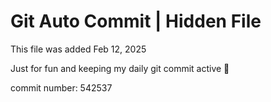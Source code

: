 # Git Auto Commit | Hidden File

This file was added Feb 12, 2025

Just for fun and keeping my daily git commit active 🤪

commit number: 542537
